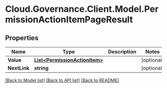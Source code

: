 # Cloud.Governance.Client.Model.PermissionActionItemPageResult
## Properties

Name | Type | Description | Notes
------------ | ------------- | ------------- | -------------
**Value** | [**List&lt;PermissionActionItem&gt;**](PermissionActionItem.md) |  | [optional] 
**NextLink** | **string** |  | [optional] 

[[Back to Model list]](../README.md#documentation-for-models) [[Back to API list]](../README.md#documentation-for-api-endpoints) [[Back to README]](../README.md)

